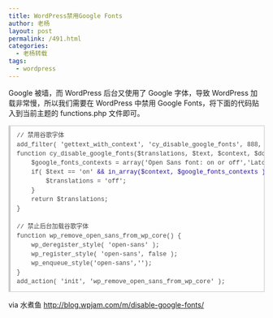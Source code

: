 ```yaml
---
title: WordPress禁用Google Fonts
author: 老杨
layout: post
permalink: /491.html
categories:
  - 老杨转载
tags:
  - wordpress
---
```

Google 被墙，而 WordPress 后台又使用了 Google 字体，导致 WordPress 加载非常慢，所以我们需要在 WordPress 中禁用 Google Fonts，将下面的代码贴入到当前主题的 functions.php 文件即可。  


<pre style="margin:15px 0;font:100 12px/18px monaco, andale mono, courier new;padding:10px 12px;border:#ccc 1px solid;border-left-width:4px;background-color:#fefefe;box-shadow:0 0 4px #eee;word-break:break-all;word-wrap:break-word;color:#444">// 禁用谷歌字体<br />add_filter( 'gettext_with_context', 'cy_disable_google_fonts', 888, 4);<br />function cy_disable_google_fonts($translations, $text, $context, $domain ) {<br />    $google_fonts_contexts = array('Open Sans font: on or off','Lato font: on or off','Source Sans Pro font: on or off','Bitter font: on or off');<br />    if( $text == 'on' <span style="color:#219">&& in_array($context, $google_fonts_contexts ) ){</span><br />        $translations = 'off';<br />    }<br />    return $translations;<br />}<br /><br />// 禁止后台加载谷歌字体<br />function wp_remove_open_sans_from_wp_core() {<br />    wp_deregister_style( 'open-sans' );<br />    wp_register_style( 'open-sans', false );<br />    wp_enqueue_style('open-sans','');<br />}<br />add_action( 'init', 'wp_remove_open_sans_from_wp_core' );</pre>

via 水煮鱼 http://blog.wpjam.com/m/disable-google-fonts/